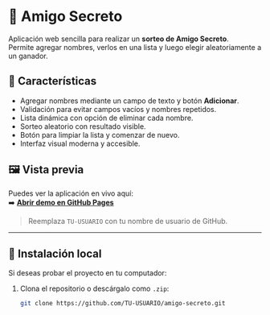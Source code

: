 # 🎁 Amigo Secreto

Aplicación web sencilla para realizar un **sorteo de Amigo Secreto**.  
Permite agregar nombres, verlos en una lista y luego elegir aleatoriamente a un ganador.

## 🚀 Características
- Agregar nombres mediante un campo de texto y botón **Adicionar**.
- Validación para evitar campos vacíos y nombres repetidos.
- Lista dinámica con opción de eliminar cada nombre.
- Sorteo aleatorio con resultado visible.
- Botón para limpiar la lista y comenzar de nuevo.
- Interfaz visual moderna y accesible.

## 🖼 Vista previa
Puedes ver la aplicación en vivo aquí:  
➡️ [**Abrir demo en GitHub Pages**](https://TU-USUARIO.github.io/amigo-secreto/)

> Reemplaza `TU-USUARIO` con tu nombre de usuario de GitHub.

---

## 📂 Instalación local
Si deseas probar el proyecto en tu computador:

1. Clona el repositorio o descárgalo como `.zip`:
   ```bash
   git clone https://github.com/TU-USUARIO/amigo-secreto.git
